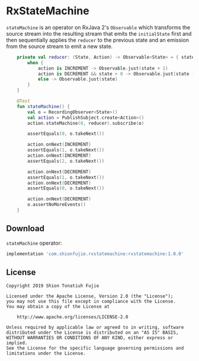 # RxStateMachine
`stateMachine` is an operator on RxJava 2's `Observable` which transforms the source stream into the resulting stream that emits the `initialState` first and then sequentially applies the `reducer` to the previous state and an emission from the source stream to emit a new state.

```kotlin
    private val reducer: (State, Action) -> Observable<State> = { state, action ->
        when {
            action is INCREMENT -> Observable.just(state + 1)
            action is DECREMENT && state > 0 -> Observable.just(state - 1)
            else -> Observable.just(state)
        }
    }

    @Test
    fun stateMachine() {
        val o = RecordingObserver<State>()
        val action = PublishSubject.create<Action>()
        action.stateMachine(0, reducer).subscribe(o)

        assertEquals(0, o.takeNext())

        action.onNext(INCREMENT)
        assertEquals(1, o.takeNext())
        action.onNext(INCREMENT)
        assertEquals(2, o.takeNext())

        action.onNext(DECREMENT)
        assertEquals(1, o.takeNext())
        action.onNext(DECREMENT)
        assertEquals(0, o.takeNext())

        action.onNext(DECREMENT)
        o.assertNoMoreEvents()
    }
```

## Download

`stateMachine` operator:
```groovy
implementation 'com.shionfujie.rxstatemachine:rxstatemachine:1.0.0'
```

## License
    Copyright 2019 Shion Tonatiuh Fujie

    Licensed under the Apache License, Version 2.0 (the "License");
    you may not use this file except in compliance with the License.
    You may obtain a copy of the License at

        http://www.apache.org/licenses/LICENSE-2.0

    Unless required by applicable law or agreed to in writing, software
    distributed under the License is distributed on an "AS IS" BASIS,
    WITHOUT WARRANTIES OR CONDITIONS OF ANY KIND, either express or implied.
    See the License for the specific language governing permissions and
    limitations under the License.
